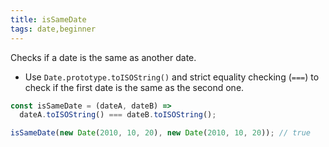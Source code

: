 ```yaml
---
title: isSameDate
tags: date,beginner
---
```


Checks if a date is the same as another date.

- Use `Date.prototype.toISOString()` and strict equality checking (`===`) to check if the first date is the same as the second one.

```js
const isSameDate = (dateA, dateB) =>
  dateA.toISOString() === dateB.toISOString();
```

```js
isSameDate(new Date(2010, 10, 20), new Date(2010, 10, 20)); // true
```
